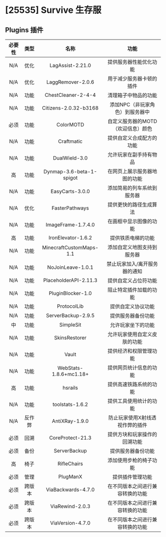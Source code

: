 
# [25535] Survive 生存服

## Plugins 插件

| 必要性 | 类型 | 名称 | 功能 |
| :----: |:----: |:----: |:----: |
| N/A | 优化 | LagAssist-2.21.0 | 提供服务器性能优化功能 |
| N/A | 优化 | LaggRemover-2.0.6 | 用于减少服务器卡顿的插件 |
| N/A | 功能 | ChestCleaner-2-4-4 | 清理箱子中物品的功能 |
| N/A | 功能 | Citizens-2.0.32-b3168 | 添加NPC（非玩家角色）到服务器中 |
| 必须 | 功能 | ColorMOTD | 自定义服务器的MOTD（欢迎信息）颜色 |
| N/A | 功能 | Craftmatic | 提供自定义合成配方的功能 |
| N/A | 功能 | DualWield-3.0 | 允许玩家在副手持有物品 |
| 高 | 功能 | Dynmap-3.6-beta-1-spigot | 在网页上展示服务器地图的功能 |
| N/A | 功能 | EasyCarts-3.0.0 | 添加简易的列车系统到服务器 |
| N/A | 优化 | FasterPathways | 提供更快的路径生成算法 |
| N/A | 功能 | ImageFrame-1.7.4.0 | 在画框中显示图像的功能 |
| 高 | 功能 | IronElevator-1.6.2 | 提供铁质电梯的功能 |
| N/A | 功能 | MinecraftCustomMaps-1.1 | 添加自定义地图支持到服务器 |
| N/A | 功能 | NoJoinLeave-1.0.1 | 禁止玩家加入/离开服务器的通知 |
| N/A | 功能 | PlaceholderAPI-2.11.3 | 提供自定义占位符功能 |
| N/A | 功能 | PluginBlocker-1.0 | 阻止特定插件加载的功能 |
| N/A | 功能 | ProtocolLib | 提供自定义协议功能 |
| N/A | 功能 | ServerBackup-2.9.5 | 提供服务器备份功能 |
| 中 | 功能 | SimpleSit | 允许玩家坐下的功能 |
| N/A | 功能 | SkinsRestorer | 允许玩家使用自定义皮肤的功能 |
| N/A | 功能 | Vault | 提供经济和权限管理功能 |
| N/A | 功能 | WebStats-1.8.6+mc1.18+ | 提供网页统计信息的功能 |
| 高 | 功能 | hsrails | 提供高速铁路系统的功能 |
| N/A | 功能 | toolstats-1.6.2 | 提供工具使用统计的功能 |
| N/A | 反作弊 | AntiXRay-1.9.0 | 防止玩家使用X射线透视作弊的插件 |
| 必须 | 回溯 | CoreProtect-21.3 | 提供方块和玩家操作的回溯功能 |
| 必须 | 备份 | ServerBackup | 提供服务器备份功能 |
| 高 | 椅子 | RifleChairs | 添加使用步枪的椅子功能 |
| 必须 | 管理 | PlugManX | 提供插件管理功能 |
| 必须 | 跨版本 | ViaBackwards-4.7.0 | 在不同版本之间进行兼容转换的功能 |
| 必须 | 跨版本 | ViaRewind-2.0.3 | 在不同版本之间进行兼容转换的功能 |
| 必须 | 跨版本 | ViaVersion-4.7.0 | 在不同版本之间进行兼容转换的功能 |
